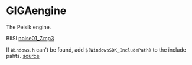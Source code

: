 GIGAengine
==========

The Peisik engine.

BIISI [noise01_7.mp3](https://dl.dropboxusercontent.com/u/5753422/music/noise01_7.mp3)

If `Windows.h` can't be found, add `$(WindowsSDK_IncludePath)` to the include pahts. [source](http://stackoverflow.com/a/12770879)
